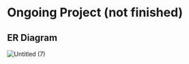 # Ongoing Project (not finished)

## ER Diagram
![Untitled (7)](https://github.com/user-attachments/assets/7a6d696e-f9cc-494e-9aab-c291b7ebc82b)
